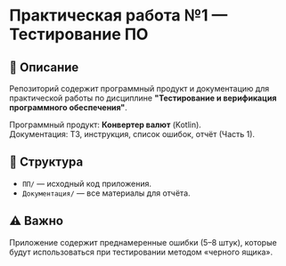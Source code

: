 # Практическая работа №1 — Тестирование ПО

## 📌 Описание
Репозиторий содержит программный продукт и документацию для практической работы по дисциплине **"Тестирование и верификация программного обеспечения"**.

Программный продукт: **Конвертер валют** (Kotlin).  
Документация: ТЗ, инструкция, список ошибок, отчёт (Часть 1).

## 📂 Структура
- `ПП/` — исходный код приложения.
- `Документация/` — все материалы для отчёта.

## ⚠️ Важно
Приложение содержит преднамеренные ошибки (5–8 штук), которые будут использоваться при тестировании методом «черного ящика».
